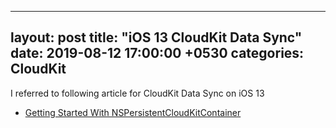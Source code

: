 
---
layout: post
title: "iOS 13 CloudKit Data Sync"
date: 2019-08-12 17:00:00 +0530
categories: CloudKit
---

I referred to following article for CloudKit Data Sync on iOS 13

- [Getting Started With NSPersistentCloudKitContainer](https://cur.at/pQUUvA1?m=email&sid=L8ujT07)